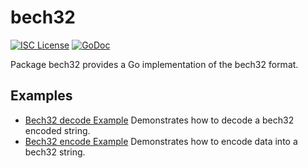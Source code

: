 bech32
==========

[![ISC License](http://img.shields.io/badge/license-ISC-blue.svg)](https://choosealicense.com/licenses/isc/)
[![GoDoc](https://godoc.org/github.com/kaspikr/kaspid/util/bech32?status.png)](http://godoc.org/github.com/kaspikr/kaspid/util/bech32)

Package bech32 provides a Go implementation of the bech32 format.

## Examples

* [Bech32 decode Example](http://godoc.org/github.com/kaspikr/kaspid/util/bech32#example-Bech32Decode)
  Demonstrates how to decode a bech32 encoded string.
* [Bech32 encode Example](http://godoc.org/github.com/kaspikr/kaspid/util/bech32#example-BechEncode)
  Demonstrates how to encode data into a bech32 string.

